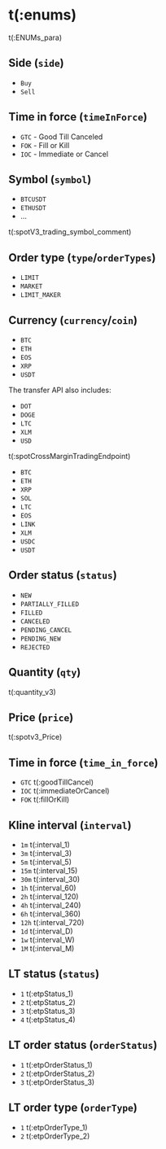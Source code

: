# t(:enums)
t(:ENUMs_para)

## Side (`side`)
* `Buy`
* `Sell`

## Time in force (`timeInForce`)
* `GTC` - Good Till Canceled
* `FOK` - Fill or Kill
* `IOC` - Immediate or Cancel

## Symbol (`symbol`)
* `BTCUSDT`
* `ETHUSDT`
* ...

t(:spotV3_trading_symbol_comment)


## Order type (`type`/`orderTypes`)
* `LIMIT`
* `MARKET`
* `LIMIT_MAKER`


## Currency (`currency`/`coin`)
* `BTC`
* `ETH`
* `EOS`
* `XRP`
* `USDT`

The transfer API also includes:

* `DOT`
* `DOGE`
* `LTC`
* `XLM`
* `USD`

t(:spotCrossMarginTradingEndpoint)

* `BTC`
* `ETH`
* `XRP`
* `SOL`
* `LTC`
* `EOS`
* `LINK`
* `XLM`
* `USDC`
* `USDT`


## Order status (`status`)
* `NEW`
* `PARTIALLY_FILLED`
* `FILLED`
* `CANCELED`
* `PENDING_CANCEL`
* `PENDING_NEW`
* `REJECTED`

## Quantity (`qty`)
t(:quantity_v3)

## Price (`price`)
t(:spotv3_Price)

## Time in force (`time_in_force`)
* `GTC` t(:goodTillCancel)
* `IOC` t(:immediateOrCancel)
* `FOK` t(:fillOrKill)

## Kline interval (`interval`)
* `1m` t(:interval_1)
* `3m` t(:interval_3)
* `5m` t(:interval_5)
* `15m` t(:interval_15)
* `30m` t(:interval_30)
* `1h` t(:interval_60)
* `2h` t(:interval_120)
* `4h` t(:interval_240)
* `6h` t(:interval_360)
* `12h` t(:interval_720)
* `1d` t(:interval_D)
* `1w` t(:interval_W)
* `1M` t(:interval_M)

## LT status (`status`)
* `1` t(:etpStatus_1)
* `2` t(:etpStatus_2)
* `3` t(:etpStatus_3)
* `4` t(:etpStatus_4)

## LT order status (`orderStatus`)
* `1` t(:etpOrderStatus_1)
* `2` t(:etpOrderStatus_2)
* `3` t(:etpOrderStatus_3)

## LT order type (`orderType`)
* `1` t(:etpOrderType_1)
* `2` t(:etpOrderType_2)
